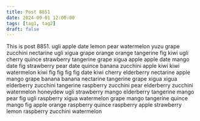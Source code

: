 ```yaml
---
title: Post 8851
date: 2024-09-01 12:00:00
tags: [tag1, tag2]
draft: false
---
```

This is post 8851.
ugli
apple
date
lemon
pear
watermelon
yuzu
grape
zucchini
nectarine
ugli
xigua
grape
orange
orange
tangerine
fig
kiwi
ugli
cherry
quince
strawberry
tangerine
grape
xigua
apple
apple
date
mango
date
fig
strawberry
pear
date
quince
banana
zucchini
apple
kiwi
kiwi
watermelon
kiwi
fig
fig
fig
fig
date
kiwi
cherry
elderberry
nectarine
apple
mango
grape
banana
banana
nectarine
tangerine
grape
xigua
xigua
elderberry
zucchini
tangerine
raspberry
zucchini
pear
elderberry
zucchini
watermelon
honeydew
ugli
strawberry
mango
elderberry
tangerine
mango
pear
fig
ugli
raspberry
xigua
watermelon
grape
mango
tangerine
quince
mango
fig
apple
orange
raspberry
quince
raspberry
apple
strawberry
lemon
raspberry
zucchini
watermelon
